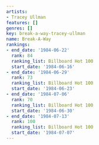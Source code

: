 ```yaml
---
artists:
- Tracey Ullman
features: []
genres: []
key: break-a-way-tracey-ullman
name: Break-A-Way
rankings:
- end_date: '1984-06-22'
  rank: 84
  ranking_list: Billboard Hot 100
  start_date: '1984-06-16'
- end_date: '1984-06-29'
  rank: 73
  ranking_list: Billboard Hot 100
  start_date: '1984-06-23'
- end_date: '1984-07-06'
  rank: 70
  ranking_list: Billboard Hot 100
  start_date: '1984-06-30'
- end_date: '1984-07-13'
  rank: 100
  ranking_list: Billboard Hot 100
  start_date: '1984-07-07'
---
```


